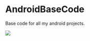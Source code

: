 # AndroidBaseCode
Base code for all my android projects.

[![](https://jitpack.io/v/anthonyngure/AndroidBaseCode.svg)](https://jitpack.io/#anthonyngure/AndroidBaseCode)